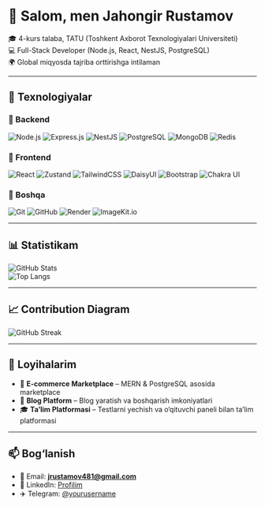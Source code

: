 # 👋 Salom, men Jahongir Rustamov

🎓 4-kurs talaba, TATU (Toshkent Axborot Texnologiyalari Universiteti)  
💻 Full-Stack Developer (Node.js, React, NestJS, PostgreSQL)  
🌍 Global miqyosda tajriba orttirishga intilaman  

---

## 🚀 Texnologiyalar

### 🔹 Backend
![Node.js](https://img.shields.io/badge/Node.js-339933?style=for-the-badge&logo=nodedotjs&logoColor=white)
![Express.js](https://img.shields.io/badge/Express.js-000000?style=for-the-badge&logo=express&logoColor=white)
![NestJS](https://img.shields.io/badge/NestJS-E0234E?style=for-the-badge&logo=nestjs&logoColor=white)
![PostgreSQL](https://img.shields.io/badge/PostgreSQL-336791?style=for-the-badge&logo=postgresql&logoColor=white)
![MongoDB](https://img.shields.io/badge/MongoDB-4EA94B?style=for-the-badge&logo=mongodb&logoColor=white)
![Redis](https://img.shields.io/badge/Redis-DC382D?style=for-the-badge&logo=redis&logoColor=white)

### 🔹 Frontend
![React](https://img.shields.io/badge/React-20232A?style=for-the-badge&logo=react&logoColor=61DAFB)
![Zustand](https://img.shields.io/badge/Zustand-764ABC?style=for-the-badge&logo=redux&logoColor=white)
![TailwindCSS](https://img.shields.io/badge/TailwindCSS-38B2AC?style=for-the-badge&logo=tailwind-css&logoColor=white)
![DaisyUI](https://img.shields.io/badge/DaisyUI-FF69B4?style=for-the-badge&logo=tailwind-css&logoColor=white)
![Bootstrap](https://img.shields.io/badge/Bootstrap-563D7C?style=for-the-badge&logo=bootstrap&logoColor=white)
![Chakra UI](https://img.shields.io/badge/ChakraUI-319795?style=for-the-badge&logo=chakra-ui&logoColor=white)

### 🔹 Boshqa
![Git](https://img.shields.io/badge/Git-F05032?style=for-the-badge&logo=git&logoColor=white)
![GitHub](https://img.shields.io/badge/GitHub-181717?style=for-the-badge&logo=github&logoColor=white)
![Render](https://img.shields.io/badge/Render-46E3B7?style=for-the-badge&logo=render&logoColor=white)
![ImageKit.io](https://img.shields.io/badge/ImageKit-1C6E8C?style=for-the-badge&logo=imagekit&logoColor=white)

---

## 📊 Statistikam

![GitHub Stats](https://github-readme-stats.vercel.app/api?username=JahongirRustamov&show_icons=true&theme=radical)  
![Top Langs](https://github-readme-stats.vercel.app/api/top-langs/?username=JahongirRustamov&layout=compact&theme=radical)  

---

## 📈 Contribution Diagram
![GitHub Streak](https://github-readme-streak-stats.herokuapp.com/?user=JahongirRustamov&theme=radical)  

---

## 📂 Loyihalarim
- 🛒 **E-commerce Marketplace** – MERN & PostgreSQL asosida marketplace  
- 📝 **Blog Platform** – Blog yaratish va boshqarish imkoniyatlari  
- 🎓 **Ta’lim Platformasi** – Testlarni yechish va o‘qituvchi paneli bilan ta’lim platformasi  

---

## 📫 Bog‘lanish
- 📧 Email: **jrustamov481@gmail.com**  
- 💼 LinkedIn: [Profilim](https://www.linkedin.com/in/jahongir-rustamov-034630275/)  
- ✈️ Telegram: [@yourusername](https://t.me/@JR0525)  
